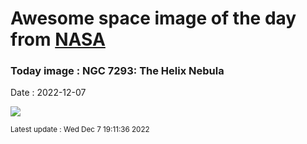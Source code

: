 
# Awesome space image of the day from [NASA](https://api.nasa.gov/)

### Today image : NGC 7293: The Helix Nebula
Date : 2022-12-07

![](https://apod.nasa.gov/apod/image/2212/NGC7293-TommasoStella2022WEB1024.jpg)

<small>Latest update : Wed Dec  7 19:11:36 2022</small>
        